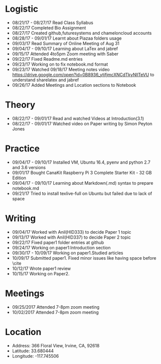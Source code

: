 # Logistic

* 08/21/17 - 08/27/17  Read Class Syllabus
* 08/22/17 Completed Bio Assignment
* 08/27/17 Created github,futuresystems and chameloncloud accounts
* 08/28/17 - 09/01/17  Learnt about Piazaa folders usage
* 09/03/17 Read Summary of Online Meeting of Aug 31
* 09/04/17 - 09/10/17 Learning about LaTex and jabref
* 09/15/17 Attended 4to5pm Zoom meeting with Saber
* 09/22/17 Fixed Readme.md entries
* 09/23/17 Working on to fix notebook.md format
* 09/23/17 Watched 09/18/17 Meeting notes video https://drive.google.com/open?id=0B8936_ytjfjmcXNCdTkyNllTeVU 
           to understand sharelatex and jabref
* 09/26/17 Added Meetings and Location sections to Notebook

# Theory

* 08/22/17 - 09/01/17 Read and watched Videos at Introduction(3.1)
* 08/22/17 - 09/01/17 Watched video on Paper writing by Simon Peyton Jones 

# Practice

* 09/04/17 - 09/10/17  Installed VM, Ubuntu 16.4, pyenv and python 2.7 and 3.6 versions
* 09/01/17 Bought CanaKit Raspberry Pi 3 Complete Starter Kit - 32 GB Edition 
* 09/04/17 - 09/10/17  Learning about Markdown(.md) syntax to prepare notebook.md
* 09/21/17 Tried to install texlive-full on Ubuntu but failed due to lack of space

# Writing

* 09/04/17 Worked with Anil(HID333) to decide Paper 1 topic
* 09/13/17 Worked with Anil(HID337) to decide Paper 2 topic
* 09/22/17 Fixed paper1 folder entries at github
* 09/24/17 Working on paper1:Introduction section
* 09/30/17 - 10/09/17 Working on paper1.Studied articles
* 10/09/17 Submitted paper1. Fixed minor issues like having space before \cite
* 10/12/17 Wrote paper1 review 
* 10/15/17 Working on Paper2.

# Meetings
 
* 09/25/2017 Attended 7-8pm zoom meeting
* 10/02/2017 Attended 7-8pm zoom meeting

# Location

* Address: 366 Floral View, Irvine, CA, 92618
* Latitude: 33.680444
* Longitude: -117.745506
